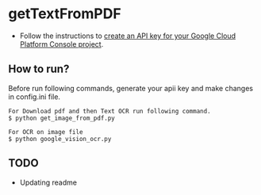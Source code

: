 # getTextFromPDF

* Follow the instructions to [create an API key for your Google Cloud Platform Console project](https://cloud.google.com/docs/authentication/api-keys?hl=en&visit_id=637041675143852478-2650406322&rd=1#creating_an_api_key).

## How to run?
Before run following commands, generate your apii key and make changes in config.ini file.
    
    For Download pdf and then Text OCR run following command.
    $ python get_image_from_pdf.py
    
    For OCR on image file
    $ python google_vision_ocr.py

## TODO
* Updating readme
